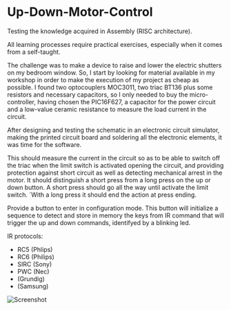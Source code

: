 # Up-Down-Motor-Control

Testing the knowledge acquired in Assembly (RISC architecture).

All learning processes require practical exercises, especially when it comes from a self-taught.

The challenge was to make a device to raise and lower the electric shutters on my bedroom window. So, I start by looking for material available in my workshop in order to make the execution of my project as cheap as possible. I found two optocouplers MOC3011, two triac BT136 plus some resistors and necessary capacitors, so I only needed to buy the micro-controller, having chosen the PIC16F627, a capacitor for the power circuit and a low-value ceramic resistance to measure the load current in the circuit.

After designing and testing the schematic in an electronic circuit simulator, making the printed circuit board and soldering all the electronic elements, it was time for the software.

This should measure the current in the circuit so as to be able to switch off the triac when the limit switch is activated opening the circuit, and providing protection against short circuit as well as detecting mechanical arrest in the motor.
    It should distinguish a short press from a long press on the up or down button. A short press should go all the way until activate the limit switch. ´With a long press it should end the action at press ending.

Provide a button to enter in configuration mode. This button will initialize a sequence to detect and store in memory the keys from IR command that will trigger the up and down commands, identifyed by a blinking led.


IR protocols:
   - RC5  (Phlips)
   - RC6  (Philips)
   - SIRC (Sony)
   - PWC  (Nec)
   - (Grundig)
   - (Samsung) 

![Screenshot](https://github.com/zecarlos1957/Up-Down-Motor-Control/images/005.png)
